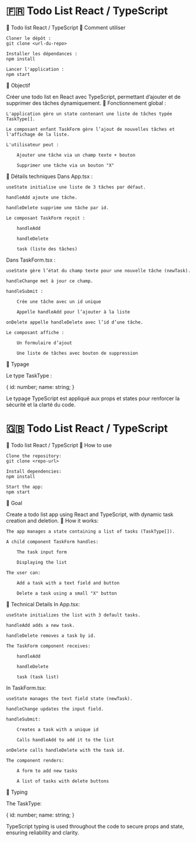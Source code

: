 # 🇫🇷 Todo List React / TypeScript

📝 Todo list React / TypeScript
🚀 Comment utiliser

    Cloner le dépôt :
    git clone <url-du-repo>

    Installer les dépendances :
    npm install

    Lancer l'application :
    npm start

🎯 Objectif

Créer une todo list en React avec TypeScript, permettant d’ajouter et de supprimer des tâches dynamiquement.
🧠 Fonctionnement global :

    L'application gère un state contenant une liste de tâches typée TaskType[].

    Le composant enfant TaskForm gère l’ajout de nouvelles tâches et l'affichage de la liste.

    L'utilisateur peut :

        Ajouter une tâche via un champ texte + bouton

        Supprimer une tâche via un bouton "X"

🔧 Détails techniques
Dans App.tsx :

    useState initialise une liste de 3 tâches par défaut.

    handleAdd ajoute une tâche.

    handleDelete supprime une tâche par id.

    Le composant TaskForm reçoit :

        handleAdd

        handleDelete

        task (liste des tâches)

Dans TaskForm.tsx :

    useState gère l’état du champ texte pour une nouvelle tâche (newTask).

    handleChange met à jour ce champ.

    handleSubmit :

        Crée une tâche avec un id unique

        Appelle handleAdd pour l’ajouter à la liste

    onDelete appelle handleDelete avec l’id d’une tâche.

    Le composant affiche :

        Un formulaire d’ajout

        Une liste de tâches avec bouton de suppression

📁 Typage

Le type TaskType :

{
id: number;
name: string;
}

Le typage TypeScript est appliqué aux props et states pour renforcer la sécurité et la clarté du code.

# 🇬🇧 Todo List React / TypeScript

📝 Todo list React / TypeScript
🚀 How to use

    Clone the repository:
    git clone <repo-url>

    Install dependencies:
    npm install

    Start the app:
    npm start

🎯 Goal

Create a todo list app using React and TypeScript, with dynamic task creation and deletion.
🧠 How it works:

    The app manages a state containing a list of tasks (TaskType[]).

    A child component TaskForm handles:

        The task input form

        Displaying the list

    The user can:

        Add a task with a text field and button

        Delete a task using a small "X" button

🔧 Technical Details
In App.tsx:

    useState initializes the list with 3 default tasks.

    handleAdd adds a new task.

    handleDelete removes a task by id.

    The TaskForm component receives:

        handleAdd

        handleDelete

        task (task list)

In TaskForm.tsx:

    useState manages the text field state (newTask).

    handleChange updates the input field.

    handleSubmit:

        Creates a task with a unique id

        Calls handleAdd to add it to the list

    onDelete calls handleDelete with the task id.

    The component renders:

        A form to add new tasks

        A list of tasks with delete buttons

📁 Typing

The TaskType:

{
id: number;
name: string;
}

TypeScript typing is used throughout the code to secure props and state, ensuring reliability and clarity.
